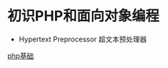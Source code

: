 # 初识PHP和面向对象编程 
   + Hypertext Preprocessor 超文本预处理器



[php基础](https://github.com/Danielhard/step-by-step/blob/master/note/php/base.md)